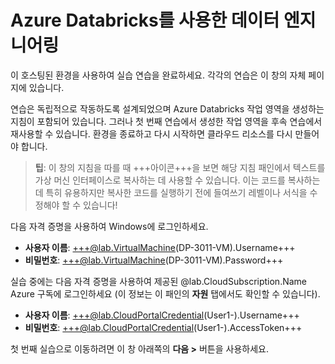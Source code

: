# Azure Databricks를 사용한 데이터 엔지니어링

이 호스팅된 환경을 사용하여 실습 연습을 완료하세요. 각각의 연습은 이 창의 자체 페이지에 있습니다.

연습은 독립적으로 작동하도록 설계되었으며 Azure Databricks 작업 영역을 생성하는 지침이 포함되어 있습니다. 그러나 첫 번째 연습에서 생성한 작업 영역을 후속 연습에서 재사용할 수 있습니다. 환경을 종료하고 다시 시작하면 클라우드 리소스를 다시 만들어야 합니다.

> **팁**: 이 창의 지침을 따를 때 +++아이콘+++을 보면 해당 지침 패인에서 텍스트를 가상 머신 인터페이스로 복사하는 데 사용할 수 있습니다. 이는 코드를 복사하는 데 특히 유용하지만 복사한 코드를 실행하기 전에 들여쓰기 레벨이나 서식을 수정해야 할 수 있습니다!

다음 자격 증명을 사용하여 Windows에 로그인하세요.

- **사용자 이름**: +++@lab.VirtualMachine(DP-3011-VM).Username+++
- **비밀번호**: +++@lab.VirtualMachine(DP-3011-VM).Password+++

실습 중에는 다음 자격 증명을 사용하여 제공된 @lab.CloudSubscription.Name Azure 구독에 로그인하세요 (이 정보는 이 패인의 **자원** 탭에서도 확인할 수 있습니다).

- **사용자 이름**: +++@lab.CloudPortalCredential(User1-).Username+++
- **비밀번호**: +++@lab.CloudPortalCredential(User1-).AccessToken+++

첫 번째 실습으로 이동하려면 이 창 아래쪽의 **다음 >** 버튼을 사용하세요.
